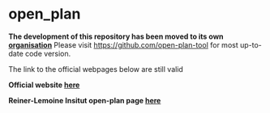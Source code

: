 # open_plan

**The development of this repository has been moved to its own [organisation](https://github.com/open-plan-tool)**
Please visit https://github.com/open-plan-tool for most up-to-date code version.

The link to the official webpages below are still valid


**Official website [here](https://open-plan-tool.org/)**

**Reiner-Lemoine Insitut open-plan page [here](https://reiner-lemoine-institut.de/en/open-plan-bottom-up-energy-transition/)**
